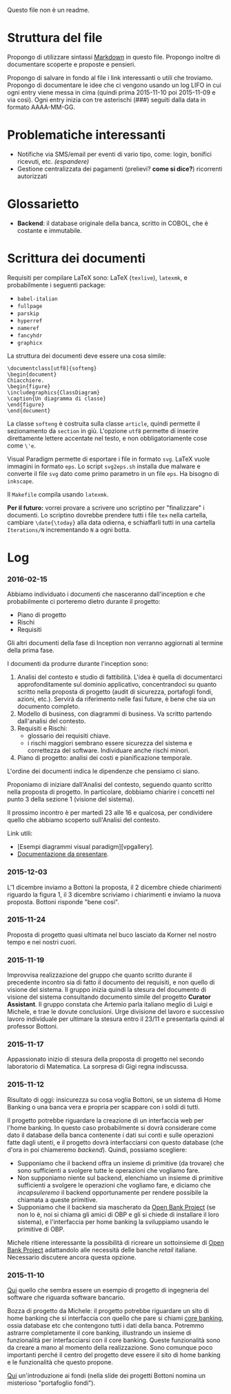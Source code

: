 
Questo file non è un readme.

# Struttura del file

Propongo di utilizzare sintassi [Markdown](https://daringfireball.net/projects/markdown/syntax) in questo file.
Propongo inoltre di documentare scoperte e proposte e pensieri.

Propongo di salvare in fondo al file i link interessanti o utili che troviamo.
Propongo di documentare le idee che ci vengono usando un log LIFO in cui ogni entry viene messa in cima (quindi prima 2015-11-10 poi 2015-11-09 e via così).
Ogni entry inizia con tre asterischi (\#\#\#) seguiti dalla data in formato AAAA-MM-GG.

# Problematiche interessanti

- Notifiche via SMS/email per eventi di vario tipo, come: login, bonifici ricevuti, etc. *(espandere)*
- Gestione centralizzata dei pagamenti (prelievi? **come si dice?**) ricorrenti autorizzati

# Glossarietto

- **Backend**: il database originale della banca, scritto in COBOL, che è costante e immutabile.

# Scrittura dei documenti

Requisiti per compilare LaTeX sono: LaTeX (`texlive`), `latexmk`, e probabilmente i seguenti package:
- `babel-italian`
- `fullpage`
- `parskip`
- `hyperref`
- `nameref`
- `fancyhdr`
- `graphicx`

La struttura dei documenti deve essere una cosa simile:
```
\documentclass[utf8]{softeng}
\begin{document}
Chiacchiere.
\begin{figure}
\includegraphics{ClassDiagram}
\caption{Un diagramma di classe}
\end{figure}
\end{document}
```
La classe `softeng` è costruita sulla classe `article`, quindi permette il sezionamento da `section` in giù.
L'opzione `utf8` permette di inserire direttamente lettere accentate nel testo, e non obbligatoriamente cose come `\'e`.

Visual Paradigm permette di esportare i file in formato `svg`.
LaTeX vuole immagini in formato `eps`.
Lo script `svg2eps.sh` installa due malware e converte il file `svg` dato come primo parametro in un file `eps`.
Ha bisogno di `inkscape`.

Il `Makefile` compila usando `latexmk`.

**Per il futuro:** vorrei provare a scrivere uno scriptino per "finalizzare" i documenti.
Lo scriptino dovrebbe prendere tutti i file `tex` nella cartella, cambiare `\date{\today}` alla data odierna, e schiaffarli tutti in una cartella `Iterations/N` incrementando `N` a ogni botta.

# Log

### 2016-02-15

Abbiamo individuato i documenti che nasceranno dall'inception e che probabilmente ci porteremo dietro durante il progetto:

- Piano di progetto
- Rischi
- Requisiti

Gli altri documenti della fase di Inception non verranno aggiornati al termine della prima fase.

I documenti da produrre durante l'inception sono:

1. Analisi del contesto e studio di fattibilità. L'idea è quella di documentarci approfonditamente sul dominio applicativo, concentrandoci su quanto scritto nella proposta di progetto (audit di sicurezza, portafogli fondi, azioni, etc.). Servirà da riferimento nelle fasi future, è bene che sia un documento completo.
2. Modello di business, con diagrammi di business. Va scritto partendo dall'analisi del contesto.
3. Requisiti e Rischi:
   - glossario dei requisiti chiave.
   - i rischi maggiori sembrano essere sicurezza del sistema e correttezza del software. Individuare anche rischi minori.
4. Piano di progetto: analisi dei costi e pianificazione temporale.

L'ordine dei documenti indica le dipendenze che pensiamo ci siano.

Proponiamo di iniziare dall'Analisi del contesto, seguendo quanto scritto nella proposta di progetto.
In particolare, dobbiamo chiarire i concetti nel punto 3 della sezione 1 (visione del sistema).

Il prossimo incontro è per martedì 23 alle 16 e qualcosa, per condividere quello che abbiamo scoperto sull'Analisi del contesto.

Link utili:

- [Esempi diagrammi visual paradigm][vpgallery].
- [Documentazione da presentare][documentazione_progetto].

### 2015-12-03

L'1 dicembre inviamo a Bottoni la proposta, il 2 dicembre chiede chiarimenti riguardo la figura 1, il 3 dicembre scriviamo i chiarimenti e inviamo la nuova proposta.
Bottoni risponde "bene così".

### 2015-11-24

Proposta di progetto quasi ultimata nel buco lasciato da Korner nel nostro tempo e nei nostri cuori.

### 2015-11-19

Improvvisa realizzazione del gruppo che quanto scritto durante il precedente incontro sia di fatto il documento dei requisiti, e non quello di visione del sistema.
Il gruppo inizia quindi la stesura del documento di visione del sistema consultando documento simile del progetto **Curator Assistant**.
Il gruppo constata che Artemio parla italiano meglio di Luigi e Michele, e trae le dovute conclusioni.
Urge divisione del lavoro e successivo lavoro individuale per ultimare la stesura entro il 23/11 e presentarla quindi al professor Bottoni.

### 2015-11-17

Appassionato inizio di stesura della proposta di progetto nel secondo laboratorio di Matematica.
La sorpresa di Gigi regna indiscussa.

### 2015-11-12

Risultato di oggi: insicurezza su cosa voglia Bottoni, se un sistema di Home Banking o una banca vera e propria per scappare con i soldi di tutti.

Il progetto potrebbe riguardare la creazione di un interfaccia web per l'home banking.
In questo caso probabilmente si dovrà considerare come dato il database della banca contenente i dati sui conti e sulle operazioni fatte dagli utenti, e il progetto dovrà interfacciarsi con questo database (che d'ora in poi chiameremo *backend*).
Quindi, possiamo scegliere:
- Supponiamo che il backend offra un insieme di primitive (da trovare) che sono sufficienti a svolgere tutte le operazioni che vogliamo fare.
- Non supponiamo niente sul backend, elenchiamo un insieme di primitive sufficienti a svolgere le operazioni che vogliamo fare, e diciamo che *incapsuleremo* il backend opportunamente per rendere possibile la chiamata a queste primitive.
- Supponiamo che il backend sia mascherato da [Open Bank Project][open_bank_project] (se non lo è, noi si chiama gli amici di OBP e gli si chiede di installare il loro sistema), e l'interfaccia per home banking la sviluppiamo usando le primitive di OBP.

Michele ritiene interessante la possibilità di ricreare un sottoinsieme di [Open Bank Project][open_bank_project] adattandolo alle necessità delle banche *retail* italiane.
Necessario discutere ancora questa opzione.

### 2015-11-10

[Qui][project_example] quello che sembra essere un esempio di progetto di ingegneria del software che riguarda software bancario.

Bozza di progetto da Michele: il progetto potrebbe riguardare un sito di home banking che si interfaccia con quello che pare si chiami [core banking][core_banking], ossia database etc che contengono tutti i dati della banca.
Potremmo astrarre completamente il core banking, illustrando un insieme di funzionalità per interfacciarsi con il core banking.
Queste funzionalità sono da creare a mano al momento della realizzazione.
Sono comunque poco importanti perché il centro del progetto deve essere il sito di home banking e le funzionalità che questo propone.

[Qui][fondi_intro] un'introduzione ai fondi (nella slide dei progetti Bottoni nomina un misterioso "portafoglio fondi").

<!-- Raccolta link utili -->

[totp_rfc]:			https://tools.ietf.org/html/rfc6238			"Time-based One-Time Passwords"
[core_banking]:		https://en.wikipedia.org/wiki/Core_banking	"Core Banking"
[project_example]:	http://www.slideshare.net/nancs/54024405-projectreportbankingmanagementsystem
[fondi_intro]:		http://www.borsainside.com/finanzainside/fondi-di-investimento/
[firma_digitale_pdf]: http://www.agid.gov.it/sites/default/files/linee_guida/firme_multiple.pdf
[open_banking_uk_article]: http://opensource.com/business/15/4/open-standard-api-banking
[teller_io]:		http://teller.io/
[open_bank_project]: https://openbankproject.com/
[ibm_business_modeling_practices]: http://www.ibm.com/developerworks/rational/library/content/RationalEdge/aug04/5634.html
[ibm_business_modeling_uml]: http://www.ibm.com/developerworks/rational/library/360.html
[vp_gallery]:    http://www.visual-paradigm.com/VPGallery/index.html
[documentazione_progetto]: http://wwwusers.di.uniroma1.it/~ingsoft1/Lezioni2008-2009/versioniPDF/DocumentazioneProgetto.pdf
